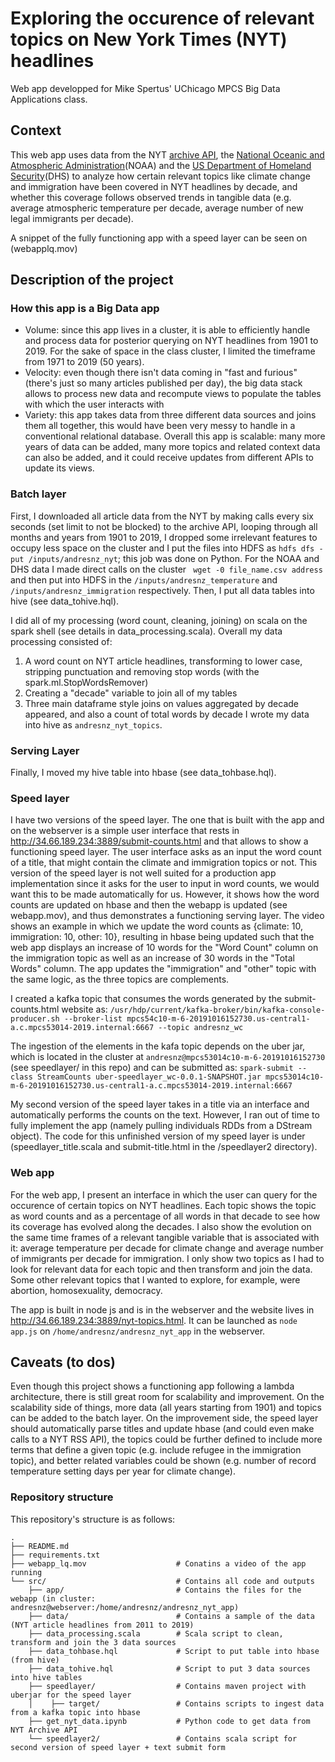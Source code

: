 # Exploring the occurence of relevant topics on New York Times (NYT) headlines
Web app developped for Mike Spertus' UChicago MPCS Big Data Applications class.

## Context
This web app uses data from the NYT [archive API](https://developer.nytimes.com/docs/archive-product/1/overview), the [National Oceanic and Atmospheric Administration](https://www.ncdc.noaa.gov/cag/national/time-series/110-tavg-all-1-1901-2019.csv?base_prd=true)(NOAA) and the [US Department of Homeland Security](https://www.dhs.gov/immigration-statistics/refugees-asylees)(DHS) to analyze how certain relevant topics like climate change and immigration have been covered in NYT headlines by decade, and whether this coverage follows observed trends in tangible data (e.g. average atmospheric temperature per decade, average number of new legal immigrants per decade).

A snippet of the fully functioning app with a speed layer can be seen on (webapplq.mov)

## Description of the project
### How this app is a Big Data app
- Volume: since this app lives in a cluster, it is able to efficiently handle and process data for posterior querying on NYT headlines from 1901 to 2019. For the sake of space in the class cluster, I limited the timeframe from 1971 to 2019 (50 years).
- Velocity: even though there isn't data coming in "fast and furious" (there's just so many articles published per day), the big data stack allows to process new data and recompute views to populate the tables with which the user interacts with
- Variety: this app takes data from three different data sources and joins them all together, this would have been very messy to handle in a conventional relational database.
Overall this app is scalable: many more years of data can be added, many more topics and related context data can also be added, and it could receive updates from different APIs to update its views.

### Batch layer
First, I downloaded all article data from the NYT by making calls every six seconds (set limit to not be blocked) to the archive API, looping through all months and years from 1901 to 2019, I dropped some irrelevant features to occupy less space on the cluster and I put the files into HDFS as ```hdfs dfs -put /inputs/andresnz_nyt```; this job was done on Python. For the NOAA and DHS data I made direct calls on the cluster ``` wget -0 file_name.csv address``` and then put into HDFS in the ```/inputs/andresnz_temperature``` and ```/inputs/andresnz_immigration``` respectively. Then, I put all data tables into hive (see data_tohive.hql). 

I did all of my processing (word count, cleaning, joining) on scala on the spark shell (see details in data_processing.scala). Overall my data processing consisted of:
1. A word count on NYT article headlines, transforming to lower case, stripping punctuation and removing stop words (with the spark.ml.StopWordsRemover)
2. Creating a "decade" variable to join all of my tables
3. Three main dataframe style joins on values aggregated by decade appeared, and also a count of total words by decade
I wrote my data into hive as ```andresnz_nyt_topics```.

### Serving Layer
Finally, I moved my hive table into hbase (see data_tohbase.hql).

### Speed layer
I have two versions of the speed layer. The one that is built with the app and on the webserver is a simple user interface that rests in http://34.66.189.234:3889/submit-counts.html and that allows to show a functioning speed layer. The user interface asks as an input the word count of a title, that might contain the climate and immigration topics or not. This version of the speed layer is not well suited for a production app implementation since it asks for the user to input in word counts, we would want this to be made automatically for us. However, it shows how the word counts are updated on hbase and then the webapp is updated (see webapp.mov), and thus demonstrates a functioning serving layer. The video shows an example in which we update the word counts as {climate: 10, immigration: 10, other: 10}, resulting in hbase being updated such that the web app displays an increase of 10 words for the "Word Count" column on the immigration topic as well as an increase of 30 words in the "Total Words" column. The app updates the "immigration" and "other" topic with the same logic, as the three topics are complements.

I created a kafka topic that consumes the words generated by the submit-counts.html website as:
```/usr/hdp/current/kafka-broker/bin/kafka-console-producer.sh --broker-list mpcs54c10-m-6-20191016152730.us-central1-a.c.mpcs53014-2019.internal:6667 --topic andresnz_wc```

The ingestion of the elements in the kafa topic depends on the uber jar, which is located in the cluster at ```andresnz@mpcs53014c10-m-6-20191016152730``` (see speedlayer/ in this repo) and can be submitted as: 
```spark-submit --class StreamCounts uber-speedlayer_wc-0.0.1-SNAPSHOT.jar mpcs53014c10-m-6-20191016152730.us-central1-a.c.mpcs53014-2019.internal:6667```

My second version of the speed layer takes in a title via an interface and automatically performs the counts on the text. However, I ran out of time to fully implement the app (namely pulling individuals RDDs from a DStream object). The code for this unfinished version of my speed layer is under (speedlayer_title.scala and submit-title.html in the /speedlayer2 directory).

### Web app
For the web app, I present an interface in which the user can query for the occurence of certain topics on NYT headlines. Each topic shows the topic as word counts and as a percentage of all words in that decade to see how its coverage has evolved along the decades. I also show the evolution on the same time frames of a relevant tangible variable that is associated with it: average temperature per decade for climate change and average number of immigrants per decade for immigration. I only show two topics as I had to look for relevant data for each topic and then transform and join the data. Some other relevant topics that I wanted to explore, for example, were abortion, homosexuality, democracy.

The app is built in node js and is in the webserver and the website lives in http://34.66.189.234:3889/nyt-topics.html. It can be launched as ```node app.js``` on ```/home/andresnz/andresnz_nyt_app``` in the webserver.

## Caveats (to dos)
Even though this project shows a functioning app following a lambda architecture, there is still great room for scalability and improvement. On the scalability side of things, more data (all years starting from 1901) and topics can be added to the batch layer. On the improvement side, the speed layer should automatically parse titles and update hbase (and could even make calls to a NYT RSS API), the topics could be further defined to include more terms that define a given topic (e.g. include refugee in the immigration topic), and better related variables could be shown (e.g. number of record temperature setting days per year for climate change).

### Repository structure
This repository's structure is as follows:

```
.
├── README.md                         
├── requirements.txt 
├── webapp_lq.mov                    # Conatins a video of the app running
└── src/                             # Contains all code and outputs
    ├── app/                         # Contains the files for the webapp (in cluster: andresnz@webserver:/home/andresnz/andresnz_nyt_app)
    ├── data/                        # Contains a sample of the data (NYT article headlines from 2011 to 2019)
    ├── data_processing.scala        # Scala script to clean, transform and join the 3 data sources
    ├── data_tohbase.hql             # Script to put table into hbase (from hive)
    ├── data_tohive.hql              # Script to put 3 data sources into hive tables
    ├── speedlayer/                  # Contains maven project with uberjar for the speed layer
    │    ├── target/                 # Contains scripts to ingest data from a kafka topic into hbase
    ├── get_nyt_data.ipynb           # Python code to get data from NYT Archive API
    └── speedlayer2/                 # Contains scala script for second version of speed layer + text submit form
```
